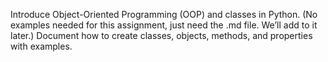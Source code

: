 Introduce Object-Oriented Programming (OOP) and classes in Python. (No examples needed for this assignment, just need the .md file. We’ll add to it later.)
Document how to create classes, objects, methods, and properties with examples.
